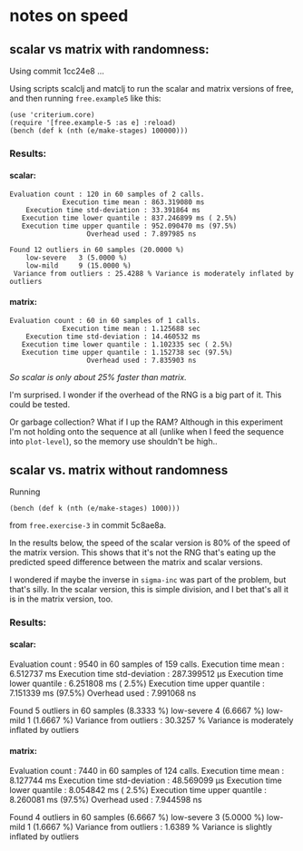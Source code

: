 notes on speed
===


## scalar vs matrix with randomness:

Using commit 1cc24e8 ...

Using scripts scalclj and matclj to run the scalar and matrix versions
of free, and then running `free.example5` like this:

    (use 'criterium.core)
    (require '[free.example-5 :as e] :reload)
    (bench (def k (nth (e/make-stages) 100000)))

### Results:

#### scalar:

    Evaluation count : 120 in 60 samples of 2 calls.
                 Execution time mean : 863.319080 ms
        Execution time std-deviation : 33.391864 ms
       Execution time lower quantile : 837.246899 ms ( 2.5%)
       Execution time upper quantile : 952.090470 ms (97.5%)
                       Overhead used : 7.897985 ns
        
    Found 12 outliers in 60 samples (20.0000 %)
    	low-severe	 3 (5.0000 %)
    	low-mild	 9 (15.0000 %)
     Variance from outliers : 25.4288 % Variance is moderately inflated by outliers

#### matrix:

    Evaluation count : 60 in 60 samples of 1 calls.
                 Execution time mean : 1.125688 sec
        Execution time std-deviation : 14.460532 ms
       Execution time lower quantile : 1.102335 sec ( 2.5%)
       Execution time upper quantile : 1.152738 sec (97.5%)
                       Overhead used : 7.835903 ns


*So scalar is only about 25% faster than matrix.*

I'm surprised.  I wonder if the overhead of the RNG is a big part of
it.  This could be tested.  

Or garbage collection?  What if I up the RAM?  Although in this
experiment I'm not holding onto the sequence at all (unlike when I feed
the sequence into `plot-level`), so the memory use shouldn't be high..


## scalar vs. matrix without randomness

Running

    (bench (def k (nth (e/make-stages) 1000)))

from `free.exercise-3` in commit 5c8ae8a.

In the results below, the speed of the scalar version is 80% of the
speed of the matrix version.  This shows that it's not the RNG that's
eating up the predicted speed difference between the matrix and scalar
versions.

I wondered if maybe the inverse in `sigma-inc` was part of the
problem, but that's silly.  In the scalar version, this is simple
division, and I bet that's all it is in the matrix version, too.

### Results:

#### scalar:

Evaluation count : 9540 in 60 samples of 159 calls.
             Execution time mean : 6.512737 ms
    Execution time std-deviation : 287.399512 µs
   Execution time lower quantile : 6.251808 ms ( 2.5%)
   Execution time upper quantile : 7.151339 ms (97.5%)
                   Overhead used : 7.991068 ns

Found 5 outliers in 60 samples (8.3333 %)
	low-severe	 4 (6.6667 %)
	low-mild	 1 (1.6667 %)
 Variance from outliers : 30.3257 % Variance is moderately inflated by outliers

#### matrix:

Evaluation count : 7440 in 60 samples of 124 calls.
             Execution time mean : 8.127744 ms
    Execution time std-deviation : 48.569099 µs
   Execution time lower quantile : 8.054842 ms ( 2.5%)
   Execution time upper quantile : 8.260081 ms (97.5%)
                   Overhead used : 7.944598 ns

Found 4 outliers in 60 samples (6.6667 %)
	low-severe	 3 (5.0000 %)
	low-mild	 1 (1.6667 %)
 Variance from outliers : 1.6389 % Variance is slightly inflated by outliers

